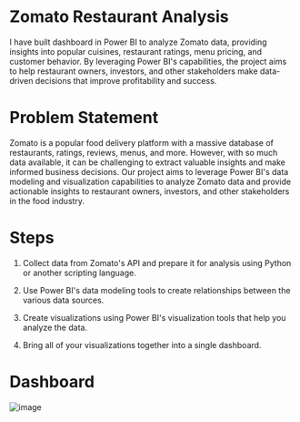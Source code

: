 # Zomato Restaurant Analysis
I have built dashboard in Power BI to analyze Zomato data, providing insights into popular cuisines, restaurant ratings, menu pricing, and customer behavior. By leveraging Power BI's capabilities, the project aims to help restaurant owners, investors, and other stakeholders make data-driven decisions that improve profitability and success.


# Problem Statement
Zomato is a popular food delivery platform with a massive database of restaurants, ratings, reviews, menus, and more. However, with so much data available, it can be challenging to extract valuable insights and make informed business decisions. Our project aims to leverage Power BI's data modeling and visualization capabilities to analyze Zomato data and provide actionable insights to restaurant owners, investors, and other stakeholders in the food industry.


# Steps
1. Collect data from Zomato's API and prepare it for analysis using Python or another scripting language.

2. Use Power BI's data modeling tools to create relationships between the various data sources.

3. Create visualizations using Power BI's visualization tools that help you analyze the data.

4. Bring all of your visualizations together into a single dashboard.


# Dashboard

![image](https://user-images.githubusercontent.com/101571254/224607771-c61c5614-8830-4a46-994a-caef7b6a642f.png)
